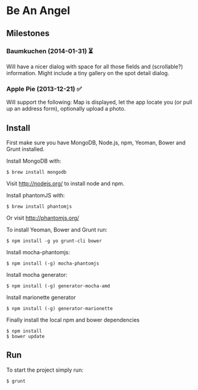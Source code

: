Be An Angel
===========

Milestones
----------

### Baumkuchen (2014-01-31) :hourglass_flowing_sand: ####

Will have a nicer dialog with space for all those fields and (scrollable?) information. Might include a tiny gallery on the spot detail dialog.


### Apple Pie (2013-12-21) :white_check_mark: ####

Will support the following: Map is displayed, let the app locate you (or pull up an address form), optionally upload a photo.


Install
-------
First make sure you have MongoDB, Node.js, npm, Yeoman, Bower and Grunt installed.

Install MongoDB with:

	$ brew install mongodb

Visit http://nodejs.org/ to install node and npm.


Install phantomJS with:

	$ brew install phantomjs

Or visit http://phantomjs.org/


To install Yeoman, Bower and Grunt run:

	$ npm install -g yo grunt-cli bower


Install mocha-phantomjs:

	$ npm install (-g) mocha-phantomjs


Install mocha generator:

	$ npm install (-g) generator-mocha-amd


Install marionette generator

	$ npm install (-g) generator-marionette

Finally install the local npm and bower dependencies

	$ npm install
	$ bower update


Run
---
To start the project simply run:

	$ grunt
